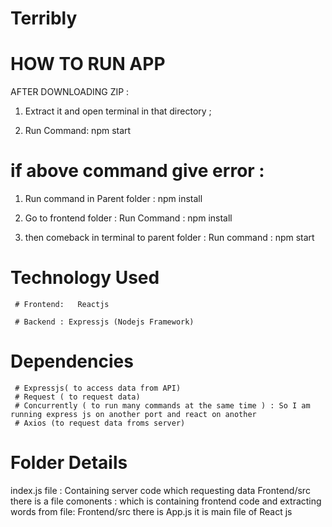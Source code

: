 # Terribly

# HOW TO RUN APP

AFTER DOWNLOADING ZIP :

1. Extract it and open terminal in that directory ;

2. Run Command:  npm start

# if above command give error :

1. Run command in Parent folder :  npm install
 
2. Go to frontend folder : Run Command : npm install

3. then comeback in terminal to parent folder : Run command : npm start


# Technology Used

     # Frontend:   Reactjs
     
     # Backend : Expressjs (Nodejs Framework)
     
# Dependencies 

     # Expressjs( to access data from API)
     # Request ( to request data)
     # Concurrently ( to run many commands at the same time ) : So I am running express js on another port and react on another
     # Axios (to request data froms server)
     
     
# Folder Details
 index.js file : Containing server code which requesting data
 Frontend/src there is a file comonents : which is containing frontend code and extracting words from file:
 Frontend/src there is App.js  it is main file of React js


